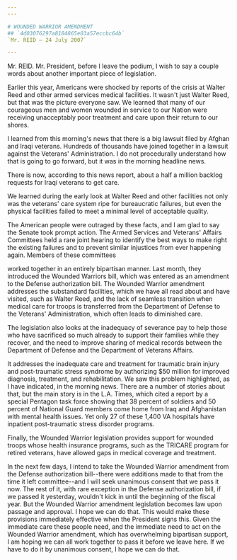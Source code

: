 ```yaml
---
---

# WOUNDED WARRIOR AMENDMENT
## `4d03076297a8184865e03a57eccbc64b`
`Mr. REID — 24 July 2007`

---
```



Mr. REID. Mr. President, before I leave the podium, I wish to say a 
couple words about another important piece of legislation.

Earlier this year, Americans were shocked by reports of the crisis at 
Walter Reed and other armed services medical facilities. It wasn't just 
Walter Reed, but that was the picture everyone saw. We learned that 
many of our courageous men and women wounded in service to our Nation 
were receiving unacceptably poor treatment and care upon their return 
to our shores.

I learned from this morning's news that there is a big lawsuit filed 
by Afghan and Iraqi veterans. Hundreds of thousands have joined 
together in a lawsuit against the Veterans' Administration. I do not 
procedurally understand how that is going to go forward, but it was in 
the morning headline news.

There is now, according to this news report, about a half a million 
backlog requests for Iraqi veterans to get care.

We learned during the early look at Walter Reed and other facilities 
not only was the veterans' care system ripe for bureaucratic failures, 
but even the physical facilities failed to meet a minimal level of 
acceptable quality.

The American people were outraged by these facts, and I am glad to 
say the Senate took prompt action. The Armed Services and Veterans' 
Affairs Committees held a rare joint hearing to identify the best ways 
to make right the existing failures and to prevent similar injustices 
from ever happening again. Members of these committees


worked together in an entirely bipartisan manner. Last month, they 
introduced the Wounded Warriors bill, which was entered as an amendment 
to the Defense authorization bill. The Wounded Warrior amendment 
addresses the substandard facilities, which we have all read about and 
have visited, such as Walter Reed, and the lack of seamless transition 
when medical care for troops is transferred from the Department of 
Defense to the Veterans' Administration, which often leads to 
diminished care.

The legislation also looks at the inadequacy of severance pay to help 
those who have sacrificed so much already to support their families 
while they recover, and the need to improve sharing of medical records 
between the Department of Defense and the Department of Veterans 
Affairs.

It addresses the inadequate care and treatment for traumatic brain 
injury and post-traumatic stress syndrome by authorizing $50 million 
for improved diagnosis, treatment, and rehabilitation. We saw this 
problem highlighted, as I have indicated, in the morning news. There 
are a number of stories about that, but the main story is in the L.A. 
Times, which cited a report by a special Pentagon task force showing 
that 38 percent of soldiers and 50 percent of National Guard members 
come home from Iraq and Afghanistan with mental health issues. Yet only 
27 of these 1,400 VA hospitals have inpatient post-traumatic stress 
disorder programs.

Finally, the Wounded Warrior legislation provides support for wounded 
troops whose health insurance programs, such as the TRICARE program for 
retired veterans, have allowed gaps in medical coverage and treatment.

In the next few days, I intend to take the Wounded Warrior amendment 
from the Defense authorization bill--there were additions made to that 
from the time it left committee--and I will seek unanimous consent that 
we pass it now. The rest of it, with rare exception in the Defense 
authorization bill, if we passed it yesterday, wouldn't kick in until 
the beginning of the fiscal year. But the Wounded Warrior amendment 
legislation becomes law upon passage and approval. I hope we can do 
that. This would make these provisions immediately effective when the 
President signs this. Given the immediate care these people need, and 
the immediate need to act on the Wounded Warrior amendment, which has 
overwhelming bipartisan support, I am hoping we can all work together 
to pass it before we leave here. If we have to do it by unanimous 
consent, I hope we can do that.

